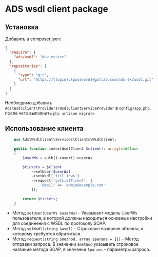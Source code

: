 # ADS wsdl client package

## Установка

Добавить в composer.json:
```json
{
  "require": {
    "ads/wsdl": "dev-master"
  },
  "repositories": [
    {
      "type": "git",
      "url": "https://{login}:{password}@gitlab.com/ads-lk/wsdl.git"
    }
  ]
}
```

Необходимо добавить `Ads\WsdlClient\Providers\WsdlClientServiceProvider` в `config/app.php`,
после чего выполнить `php artisan migrate`

## Использование клиента

```php
    use Ads\WsdlClient\Services\Clients\WsdlClient;
    
    public function index(WsdlClient $client): array|stdClass
    {
        $userWs = auth()->user()->userWs
    
        $tickets = $client
            ->setUser($userWs)
            ->setWsdl('itil.1cws')
            ->request('getListTicket', [
                'Email' => 'admin@example.com'
            ]);
            
        return $tickets;
    }
```

* Метод `setUser(UserWs $userWs)` - Указывает модель UserWs пользователя, в которой должны находиться основные настройки
  для
  соединения с WSDL по протоколу SOAP.
* Метод `setWsdl(string $wsdl)` - Строковое название объекта, к которому требуется обратиться
* Метод `request(string $method, array $params = [])` - Метод отправки запроса. В значении `$method` указывать строковое
  название метода SOAP, в значении `$params` - параметры запроса.
